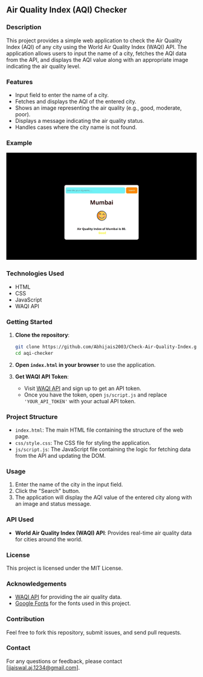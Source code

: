 ## Air Quality Index (AQI) Checker

### Description
This project provides a simple web application to check the Air Quality Index (AQI) of any city using the World Air Quality Index (WAQI) API. The application allows users to input the name of a city, fetches the AQI data from the API, and displays the AQI value along with an appropriate image indicating the air quality level.

### Features
- Input field to enter the name of a city.
- Fetches and displays the AQI of the entered city.
- Shows an image representing the air quality (e.g., good, moderate, poor).
- Displays a message indicating the air quality status.
- Handles cases where the city name is not found.

### Example
![AQI Checker Screenshot](output/airQulitiyIndex.gif)

### Technologies Used
- HTML
- CSS
- JavaScript
- WAQI API

### Getting Started
1. **Clone the repository**:
   ```bash
   git clone https://github.com/Abhijais2003/Check-Air-Quality-Index.git
   cd aqi-checker
   ```

2. **Open `index.html` in your browser** to use the application.

3. **Get WAQI API Token**:
   - Visit [WAQI API](https://waqi.info/) and sign up to get an API token.
   - Once you have the token, open `js/script.js` and replace `'YOUR_API_TOKEN'` with your actual API token.

### Project Structure
- `index.html`: The main HTML file containing the structure of the web page.
- `css/style.css`: The CSS file for styling the application.
- `js/script.js`: The JavaScript file containing the logic for fetching data from the API and updating the DOM.

### Usage
1. Enter the name of the city in the input field.
2. Click the "Search" button.
3. The application will display the AQI value of the entered city along with an image and status message.

### API Used
- **World Air Quality Index (WAQI) API**: Provides real-time air quality data for cities around the world.

### License
This project is licensed under the MIT License.

### Acknowledgements
- [WAQI API](https://waqi.info/) for providing the air quality data.
- [Google Fonts](https://fonts.google.com/) for the fonts used in this project.

### Contribution
Feel free to fork this repository, submit issues, and send pull requests.

### Contact
For any questions or feedback, please contact [jjaiswal.aj.1234@gmail.com].
